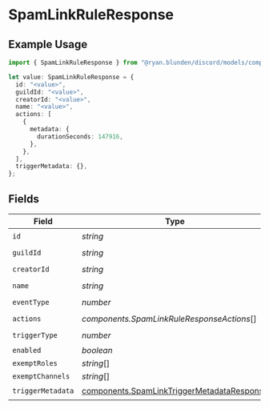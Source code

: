 # SpamLinkRuleResponse

## Example Usage

```typescript
import { SpamLinkRuleResponse } from "@ryan.blunden/discord/models/components";

let value: SpamLinkRuleResponse = {
  id: "<value>",
  guildId: "<value>",
  creatorId: "<value>",
  name: "<value>",
  actions: [
    {
      metadata: {
        durationSeconds: 147916,
      },
    },
  ],
  triggerMetadata: {},
};
```

## Fields

| Field                                                                                                    | Type                                                                                                     | Required                                                                                                 | Description                                                                                              |
| -------------------------------------------------------------------------------------------------------- | -------------------------------------------------------------------------------------------------------- | -------------------------------------------------------------------------------------------------------- | -------------------------------------------------------------------------------------------------------- |
| `id`                                                                                                     | *string*                                                                                                 | :heavy_check_mark:                                                                                       | N/A                                                                                                      |
| `guildId`                                                                                                | *string*                                                                                                 | :heavy_check_mark:                                                                                       | N/A                                                                                                      |
| `creatorId`                                                                                              | *string*                                                                                                 | :heavy_check_mark:                                                                                       | N/A                                                                                                      |
| `name`                                                                                                   | *string*                                                                                                 | :heavy_check_mark:                                                                                       | N/A                                                                                                      |
| `eventType`                                                                                              | *number*                                                                                                 | :heavy_check_mark:                                                                                       | N/A                                                                                                      |
| `actions`                                                                                                | *components.SpamLinkRuleResponseActions*[]                                                               | :heavy_check_mark:                                                                                       | N/A                                                                                                      |
| `triggerType`                                                                                            | *number*                                                                                                 | :heavy_check_mark:                                                                                       | N/A                                                                                                      |
| `enabled`                                                                                                | *boolean*                                                                                                | :heavy_minus_sign:                                                                                       | N/A                                                                                                      |
| `exemptRoles`                                                                                            | *string*[]                                                                                               | :heavy_minus_sign:                                                                                       | N/A                                                                                                      |
| `exemptChannels`                                                                                         | *string*[]                                                                                               | :heavy_minus_sign:                                                                                       | N/A                                                                                                      |
| `triggerMetadata`                                                                                        | [components.SpamLinkTriggerMetadataResponse](../../models/components/spamlinktriggermetadataresponse.md) | :heavy_check_mark:                                                                                       | N/A                                                                                                      |